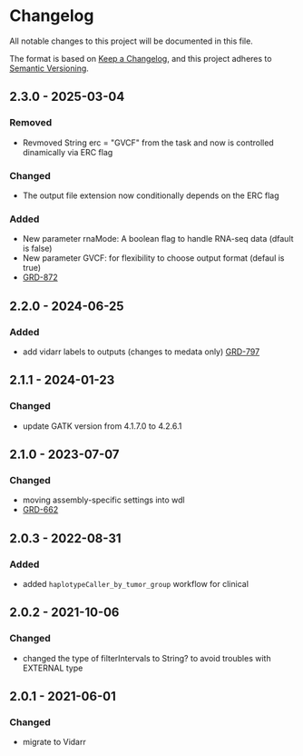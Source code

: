 # Changelog
All notable changes to this project will be documented in this file.

The format is based on [Keep a Changelog](https://keepachangelog.com/en/1.0.0/),
and this project adheres to [Semantic Versioning](https://semver.org/spec/v2.0.0.html).

## 2.3.0 - 2025-03-04
### Removed
- Revmoved String erc = "GVCF" from the task and now is controlled dinamically via ERC flag

### Changed
- The output file extension now conditionally depends on the ERC flag

### Added
- New parameter rnaMode: A boolean flag to handle RNA-seq data (dfault is false)
- New parameter GVCF: for flexibility to choose output format (defaul is true)
- [GRD-872](https://jira.oicr.on.ca/browse/GRD-872)

## 2.2.0 - 2024-06-25
### Added
- add vidarr labels to outputs (changes to medata only)
[GRD-797](https://jira.oicr.on.ca/browse/GRD-797) 

## 2.1.1 - 2024-01-23
### Changed
- update GATK version from 4.1.7.0 to 4.2.6.1

## 2.1.0 - 2023-07-07
### Changed
- moving assembly-specific settings into wdl
- [GRD-662](https://jira.oicr.on.ca/browse/GRD-662)

## 2.0.3 - 2022-08-31
### Added
- added `haplotypeCaller_by_tumor_group` workflow for clinical

## 2.0.2 - 2021-10-06
### Changed
- changed the type of filterIntervals to String? to avoid troubles with EXTERNAL type

## 2.0.1 - 2021-06-01
### Changed
- migrate to Vidarr
